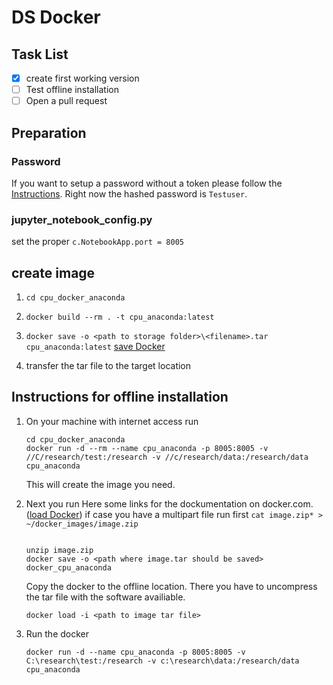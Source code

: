 # DS Docker

## Task List
- [x] create first working version
- [ ] Test offline installation
- [ ] Open a pull request

## Preparation
### Password 
If you want to setup a password without a token please follow the [Instructions](https://jupyter-notebook.readthedocs.io/en/stable/public_server.html). Right now the hashed password is `Testuser`.

### jupyter_notebook_config.py
set the proper `c.NotebookApp.port = 8005`

## create image
1. `cd cpu_docker_anaconda` 

2. `docker build --rm . -t cpu_anaconda:latest`

3. `docker save -o <path to storage folder>\<filename>.tar cpu_anaconda:latest` [save Docker](https://docs.docker.com/engine/reference/commandline/save/)

3. transfer the tar file to the target location

## Instructions for offline installation
1. On your machine with internet access run
    ```
    cd cpu_docker_anaconda
    docker run -d --rm --name cpu_anaconda -p 8005:8005 -v //C/research/test:/research -v //c/research/data:/research/data cpu_anaconda    
    ```
    This will create the image you need.

2. Next you run 
    Here some links for the dockumentation on docker.com. 
    ([load Docker](https://docs.docker.com/engine/reference/commandline/load/))
    if case you have a multipart file run first `cat image.zip* > ~/docker_images/image.zip`
    ```
    
    unzip image.zip
    docker save -o <path where image.tar should be saved> docker_cpu_anaconda
    ```
    Copy the docker to the offline location. There you have to
    uncompress the tar file with the software availiable. 
    ```
    docker load -i <path to image tar file>
    ```
    
3. Run the docker
    ```
    docker run -d --name cpu_anaconda -p 8005:8005 -v C:\research\test:/research -v c:\research\data:/research/data  cpu_anaconda 
    ```
    